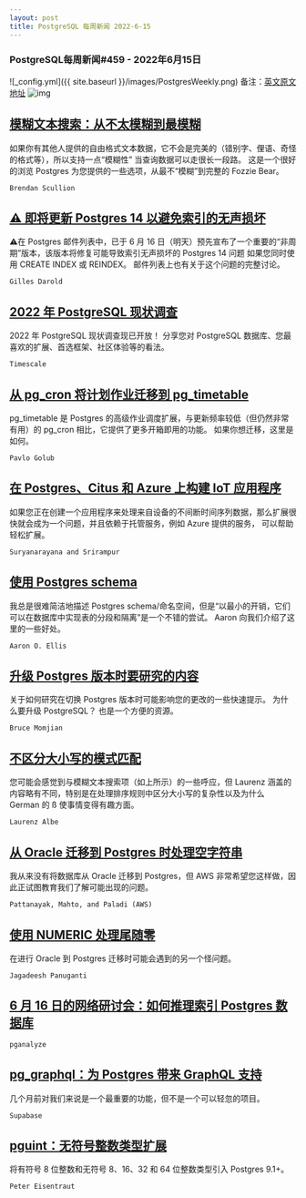 ```yaml
---
layout: post
title: PostgreSQL 每周新闻 2022-6-15
---
```

### PostgreSQL每周新闻#459 - 2022年6月15日
![_config.yml]({{ site.baseurl }}/images/PostgresWeekly.png)
备注：[英文原文地址](https://postgresweekly.com/issues/459)
![img](https://res.cloudinary.com/cpress/image/upload/w_1280,e_sharpen:60/zzhrk1f0an8shljgb29z.jpg)
## [模糊文本搜索：从不太模糊到最模糊](https://postgresweekly.com/link/124789/web)
如果你有其他人提供的自由格式文本数据，它不会是完美的（错别字、俚语、奇怪的格式等），所以支持一点“模糊性” 当查询数据可以走很长一段路。 这是一个很好的浏览 Postgres 为您提供的一些选项，从最不“模糊”到完整的 Fozzie Bear。


`Brendan Scullion `
## [⚠️ 即将更新 Postgres 14 以避免索引的无声损坏](https://postgresweekly.com/link/124790/web)
⚠️在 Postgres 邮件列表中，已于 6 月 16 日（明天）预先宣布了一个重要的“非周期”版本，该版本将修复可能导致索引无声损坏的 Postgres 14 问题 如果您同时使用 CREATE INDEX 或 REINDEX。 邮件列表上也有关于这个问题的完整讨论。


`Gilles Darold `
## [2022 年 PostgreSQL 现状调查](https://postgresweekly.com/link/124793/web)
2022 年 PostgreSQL 现状调查现已开放！ 分享您对 PostgreSQL 数据库、您最喜欢的扩展、首选框架、社区体验等的看法。


`Timescale `
## [从 pg_cron 将计划作业迁移到 pg_timetable](https://postgresweekly.com/link/124794/web)
pg_timetable 是 Postgres 的高级作业调度扩展，与更新频率较低（但仍然非常有用）的 pg_cron 相比，它提供了更多开箱即用的功能。 如果你想迁移，这里是如何。


`Pavlo Golub `
## [在 Postgres、Citus 和 Azure 上构建 IoT 应用程序](https://postgresweekly.com/link/124797/web)
如果您正在创建一个应用程序来处理来自设备的不间断时间序列数据，那么扩展很快就会成为一个问题，并且依赖于托管服务，例如 Azure 提供的服务， 可以帮助轻松扩展。


`Suryanarayana and Srirampur `
## [使用 Postgres schema](https://postgresweekly.com/link/124798/web)
我总是很难简洁地描述 Postgres schema/命名空间，但是“以最小的开销，它们可以在数据库中实现表的分段和隔离”是一个不错的尝试。 Aaron 向我们介绍了这里的一些好处。


`Aaron O. Ellis `
## [升级 Postgres 版本时要研究的内容](https://postgresweekly.com/link/124799/web)
关于如何研究在切换 Postgres 版本时可能影响您的更改的一些快速提示。 为什么要升级 PostgreSQL？ 也是一个方便的资源。


`Bruce Momjian `
## [不区分大小写的模式匹配](https://postgresweekly.com/link/124801/web)
您可能会感觉到与模糊文本搜索项（如上所示）的一些呼应，但 Laurenz 涵盖的内容略有不同，特别是在处理排序规则中区分大小写的复杂性以及为什么 German 的 ß 使事情变得有趣方面。


`Laurenz Albe `
## [从 Oracle 迁移到 Postgres 时处理空字符串](https://postgresweekly.com/link/124802/web)
我从来没有将数据库从 Oracle 迁移到 Postgres，但 AWS 非常希望您这样做，因此正试图教育我们了解可能出现的问题。


`Pattanayak, Mahto, and Paladi (AWS) `
## [使用 NUMERIC 处理尾随零](https://postgresweekly.com/link/124803/web)
在进行 Oracle 到 Postgres 迁移时可能会遇到的另一个怪问题。

`Jagadeesh Panuganti `
## [6 月 16 日的网络研讨会：如何推理索引 Postgres 数据库](https://postgresweekly.com/link/124804/web)


`pganalyze `
## [pg_graphql：为 Postgres 带来 GraphQL 支持](https://postgresweekly.com/link/124807/web)
几个月前对我们来说是一个最重要的功能，但不是一个可以轻忽的项目。


`Supabase `
## [pguint：无符号整数类型扩展](https://postgresweekly.com/link/124808/web)
将有符号 8 位整数和无符号 8、16、32 和 64 位整数类型引入 Postgres 9.1+。


`Peter Eisentraut `

